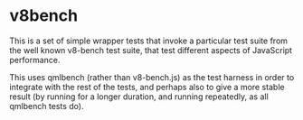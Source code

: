 # v8bench

This is a set of simple wrapper tests that invoke a particular test suite from
the well known v8-bench test suite, that test different aspects of JavaScript
performance.

This uses qmlbench (rather than v8-bench.js) as the test harness in order to
integrate with the rest of the tests, and perhaps also to give a more stable
result (by running for a longer duration, and running repeatedly, as all
qmlbench tests do).
